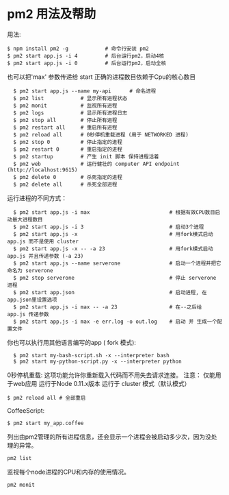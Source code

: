 # 	pm2 用法及帮助

用法:

    $ npm install pm2 -g            # 命令行安装 pm2
    $ pm2 start app.js -i 4         # 后台运行pm2，启动4核
    $ pm2 start app.js -i 0         # 后台运行pm2，启动全核
    
也可以把'max' 参数传递给 start
正确的进程数目依赖于Cpu的核心数目

      $ pm2 start app.js --name my-api      # 命名进程
      $ pm2 list            # 显示所有进程状态
      $ pm2 monit           # 监视所有进程
      $ pm2 logs            # 显示所有进程日志
      $ pm2 stop all        # 停止所有进程
      $ pm2 restart all     # 重启所有进程
      $ pm2 reload all      # 0秒停机重载进程 (用于 NETWORKED 进程)
      $ pm2 stop 0          # 停止指定的进程
      $ pm2 restart 0       # 重启指定的进程
      $ pm2 startup         # 产生 init 脚本 保持进程活着
      $ pm2 web             # 运行健壮的 computer API endpoint (http://localhost:9615)
      $ pm2 delete 0        # 杀死指定的进程
      $ pm2 delete all      # 杀死全部进程

运行进程的不同方式：

      $ pm2 start app.js -i max                          # 根据有效CPU数目启动最大进程数目
      $ pm2 start app.js -i 3                            # 启动3个进程
      $ pm2 start app.js -x                              # 用fork模式启动 app.js 而不是使用 cluster
      $ pm2 start app.js -x -- -a 23                     # 用fork模式启动 app.js 并且传递参数 (-a 23)
      $ pm2 start app.js --name serverone                # 启动一个进程并把它命名为 serverone
      $ pm2 stop serverone                               # 停止 serverone 进程
      $ pm2 start app.json                               # 启动进程, 在 app.json里设置选项
      $ pm2 start app.js -i max -- -a 23                 # 在--之后给 app.js 传递参数
      $ pm2 start app.js -i max -e err.log -o out.log    # 启动 并 生成一个配置文件
你也可以执行用其他语言编写的app ( fork 模式):

      $ pm2 start my-bash-script.sh -x --interpreter bash
      $ pm2 start my-python-script.py -x --interpreter python

0秒停机重载:
这项功能允许你重新载入代码而不用失去请求连接。
注意：
仅能用于web应用
运行于Node 0.11.x版本
运行于 cluster 模式（默认模式）

    $ pm2 reload all # 全部重启

CoffeeScript:

    $ pm2 start my_app.coffee       

列出由pm2管理的所有进程信息，还会显示一个进程会被启动多少次，因为没处理的异常。

    pm2 list

监视每个node进程的CPU和内存的使用情况。

    pm2 monit

